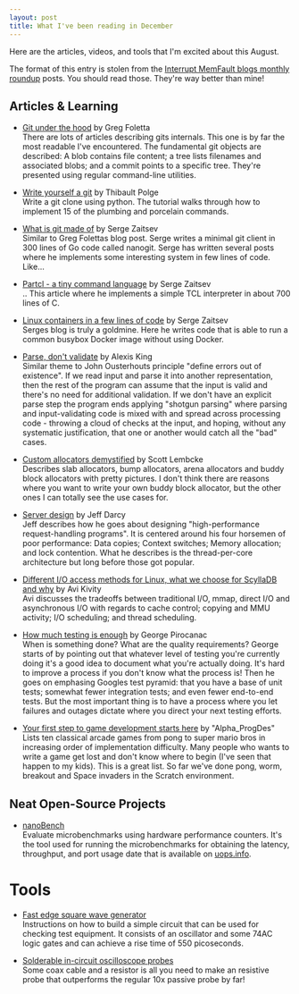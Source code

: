 ```yaml
---
layout: post
title: What I've been reading in December
---
```


<!-- excerpt start -->
Here are the articles, videos, and tools that I'm excited about this August.
<!-- excerpt end -->

The format of this entry is stolen from the [Interrupt MemFault blogs monthly roundup](https://interrupt.memfault.com/tags#roundup) posts. You should read those. They're way better than mine!

## Articles & Learning

* [Git under the hood](https://articles.foletta.org/post/git-under-the-hood/) by Greg Foletta<br/>
  There are lots of articles describing gits internals. This one is by far the most readable I've encountered. The fundamental git objects are described: A blob contains file content; a tree lists filenames and associated blobs; and a commit points to a specific tree. They're presented using regular command-line utilities.

* [Write yourself a git](https://wyag.thb.lt/) by Thibault Polge<br/>
  Write a git clone using python. The tutorial walks through how to implement 15 of the plumbing and porcelain commands.

* [What is git made of](https://zserge.com/posts/git/) by Serge Zaitsev<br/>
  Similar to Greg Folettas blog post. Serge writes a minimal git client in 300 lines of Go code called nanogit. Serge has written several posts where he implements some interesting system in few lines of code. Like...
  
* [Partcl - a tiny command language](https://zserge.com/posts/tcl-interpreter/) by Serge Zaitsev<br/>
  .. This article where he implements a simple TCL interpreter in about 700 lines of C. 
  
* [Linux containers in a few lines of code](https://zserge.com/posts/containers/) by Serge Zaitsev<br/>
  Serges blog is truly a goldmine. Here he writes code that is able to run a common busybox Docker image without using Docker.
  
* [Parse, don't validate](https://lexi-lambda.github.io/blog/2019/11/05/parse-don-t-validate/) by Alexis King<br/>
  Similar theme to John Ousterhouts principle "define errors out of existence". If we read input and parse it into another representation, then the rest of the program can assume that the input is valid and there's no need for additional validation. If we don't have an explicit parse step the program ends applying "shotgun parsing" where parsing and input-validating code is mixed with and spread across processing code - throwing a cloud of checks at the input, and hoping, without any systematic justification, that one or another would catch all the "bad" cases.
  
* [Custom allocators demystified](https://slembcke.github.io/Custom-Allocators) by Scott Lembcke<br/>
  Describes slab allocators, bump allocators, arena allocators and buddy block allocators with pretty pictures. I don't think there are reasons where you want to write your own buddy block allocator, but the other ones I can totally see the use cases for.

* [Server design](https://web.archive.org/web/20210512030926/http://pl.atyp.us/pages/server-design.html) by Jeff Darcy<br/>
  Jeff describes how he goes about designing "high-performance request-handling programs". It is centered around his four horsemen of poor performance: Data copies; Context switches; Memory allocation; and lock contention. What he describes is the thread-per-core architecture but long before those got popular.

* [Different I/O access methods for Linux, what we choose for ScyllaDB and why](https://www.scylladb.com/2017/10/05/io-access-methods-scylla/) by Avi Kivity<br/>
  Avi discusses the tradeoffs between traditional I/O, mmap, direct I/O and asynchronous I/O with regards to cache control; copying and MMU activity; I/O scheduling; and thread scheduling. 
  
* [How much testing is enough](https://testing.googleblog.com/2021/06/how-much-testing-is-enough.html) by George Pirocanac<br/>
  When is something done? What are the quality requirements? George starts of by pointing out that whatever level of testing you're currently doing it's a good idea to document what you're actually doing. It's hard to improve a process if you don't know what the process is! Then he goes on emphasing Googles test pyramid: that you have  a base of unit tests; somewhat fewer integration tests; and even fewer end-to-end tests. But the most important thing is to have a process where you let failures and outages dictate where you direct your next testing efforts.

* [Your first step to game development starts here](https://www.gamedev.net/articles/programming/general-and-gameplay-programming/your-first-step-to-game-development-starts-here-r2976/) by "Alpha_ProgDes"<br/>
  Lists ten classical arcade games from pong to super mario bros in increasing order of implementation difficulty. Many people who wants to write a game get lost and don't know where to begin (I've seen that happen to my kids). This is a great list. So far we've done pong, worm, breakout and Space invaders in the Scratch environment.


## Neat Open-Source Projects

* [nanoBench](https://github.com/andreas-abel/nanoBench)<br/>
  Evaluate microbenchmarks using hardware performance counters. It's the tool used for running the microbenchmarks for obtaining the latency, throughput, and port usage date that is available on [uops.info](uops.info).

# Tools

* [Fast edge square wave generator](https://community.element14.com/technologies/open-source-hardware/b/blog/posts/building-a-fast-edge-square-wave-generator)<br/>
  Instructions on how to build  a simple circuit that can be used for checking test equipment. It consists of an oscillator and some 74AC logic gates and can achieve a rise time of 550 picoseconds.

* [Solderable in-circuit oscilloscope probes](https://community.element14.com/technologies/test-and-measurement/b/blog/posts/building-solderable-in-circuit-oscilloscope-probes)<br/>
  Some coax cable and a resistor is all you need to make an resistive probe that outperforms the regular 10x passive probe by far!